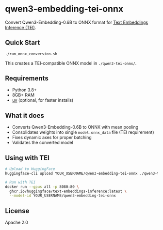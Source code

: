 # qwen3-embedding-tei-onnx

Convert Qwen3-Embedding-0.6B to ONNX format for [Text Embeddings Inference (TEI)](https://github.com/huggingface/text-embeddings-inference).

## Quick Start

```bash
./run_onnx_conversion.sh
```

This creates a TEI-compatible ONNX model in `./qwen3-tei-onnx/`.

## Requirements

- Python 3.8+
- 8GB+ RAM
- [uv](https://github.com/astral-sh/uv) (optional, for faster installs)

## What it does

- Converts Qwen3-Embedding-0.6B to ONNX with mean pooling
- Consolidates weights into single `model.onnx_data` file (TEI requirement)
- Fixes dynamic axes for proper batching
- Validates the converted model

## Using with TEI

```bash
# Upload to HuggingFace
huggingface-cli upload YOUR_USERNAME/qwen3-embedding-tei-onnx ./qwen3-tei-onnx

# Run with TEI
docker run --gpus all -p 8080:80 \
  ghcr.io/huggingface/text-embeddings-inference:latest \
  --model-id YOUR_USERNAME/qwen3-embedding-tei-onnx
```

## License

Apache 2.0